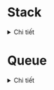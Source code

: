 # Stack
<details><summary>Chi tiết</summary>
<p>

## Định nghĩa Stack (Ngăn xếp)

Stack (ngăn xếp) là một cấu trúc dữ liệu tuân theo nguyên tắc "Last In, First Out" (LIFO), nghĩa là phần tử cuối cùng được thêm vào stack sẽ là phần tử đầu tiên được lấy ra. 

Các thao tác cơ bản trên stack bao gồm:

- "push" để thêm một phần tử vào đỉnh của stack.
- "pop" để xóa một phần tử ở đỉnh stack.
- "top" để lấy giá trị của phần tử ở đỉnh stack.

![image](https://github.com/user-attachments/assets/fcf7c263-0f88-4899-993d-4d8946df2068)

## Các hàm sử dụng trong Stack

### Định nghĩa 1 Stack
```cpp
typedef struct{
    int* items;
    int size;
    int top;
} Stack;
```

### Khởi tạo 1 Stack mới
```cpp
void initialize(Stack *stack, int size){
    stack->items = (int*)malloc(sizeof(int)*size);
    stack->size  = size;
    stack->top   = -1;
}
```

### Kiểm tra Stack rỗng
```cpp
int isEmpty(Stack stack){
    return stack.top == -1;
}
```

### Kiểm tra Stack đầy
```cpp
int isFull(Stack stack){
    return stack.top == stack.size - 1;
}
```

### Thêm phần tử vào Stack
```cpp
void push(Stack *stack, int value){
    if (!isFull(*stack)){
        stack->items[++stack->top] = value;
    } 
    else{
        printf("Stack overflow\n");
    }
}
```

### Xóa phần tử ra khỏi Stack
```cpp
int pop(Stack *stack){
    if (!isEmpty(*stack)){
        return stack->items[stack->top--];
    } 
    else{
        printf("Stack underflow\n");
        return -1;
    }
}
```

### Lấy giá trị của phần tử ở đỉnh Stack
```cpp
int top(Stack stack){
    if (!isEmpty(stack)){
        return stack.items[stack.top];
    } 
    else{
        printf("Stack is empty\n");
        return -1;
    }
}
```

</p>
</details>

# Queue
<details><summary>Chi tiết</summary>
<p>

## Định nghĩa Queue (Hàng đợi)

Queue là một cấu trúc dữ liệu tuân theo nguyên tắc "First In, First Out" (FIFO), nghĩa là phần tử đầu tiên được thêm vào hàng đợi sẽ là phần tử đầu tiên được lấy ra. 

Các thao tác cơ bản trên hàng đợi bao gồm:

- "enqueue": thêm phần tử vào cuối hàng đợi.
- "dequeue": lấy phần tử từ đầu hàng đợi.
- "front": lấy giá trị của phần tử đứng đầu hàng đợi.

![image](https://github.com/user-attachments/assets/d37a83a8-107e-44bc-9ebb-07f6e229e20d)

## Các hàm sử dụng trong Queue

### Định nghĩa 1 hàng đợi
```cpp
typedef struct{
    int *item;
    int size;
    int front;
    int rear;
} Queue;
```

### Khởi tạo 1 hàng đợi mới
```cpp
void initialize(Queue *queue, int size){
    queue->item  = (int*)malloc(sizeof(int)*size);
    queue->size  = size;
    queue->front = -1;
    queue->rear  = -1;
}
```

### Kiểm tra hàng đợi rỗng
```cpp
int isEmpty(Queue queue){
    return (queue.front == -1) ? 1 : 0;
}
```

### Kiểm tra hàng đợi đầy
```cpp
int isFull(Queue queue){
    return (queue.rear + 1) % queue.size == queue.front;
}
```
 
### Thêm phần tử vào cuối hàng đợi
```cpp
void enqueue(Queue *queue, int data){
    if (isFull(*queue)) printf("Queue overflow\n");
    else{
        if (isEmpty(*queue)){
            queue->front = queue->rear = 0;
        }
        else{
            queue->rear = (queue->rear + 1) % queue->size;
        }
        queue->item[queue->rear] = data;
    }
}
```

### Xóa phần tử từ đầu hàng đợi
```cpp
int dequeue(Queue *queue){
    if (isEmpty(*queue)){
        printf("Queue underflow\n");
        return -1;
    }
    else{
        int dequeue_value = queue->item[queue->front];
        if (queue->front == queue->rear){
            queue->front = queue->rear = -1;
        }
        else{
            queue->front = (queue->front + 1) % queue->size;
        }
        return dequeue_value;
    }
}
```
 
### Lấy giá trị của phần tử đứng đầu hàng đợi	
```cpp
int front(Queue queue){
    if (isEmpty(queue)){
        printf("Queue is empty\n");
        return -1;
    }
    else{
        return queue.item[queue.front];
    }
}
```

</p>
</details>
